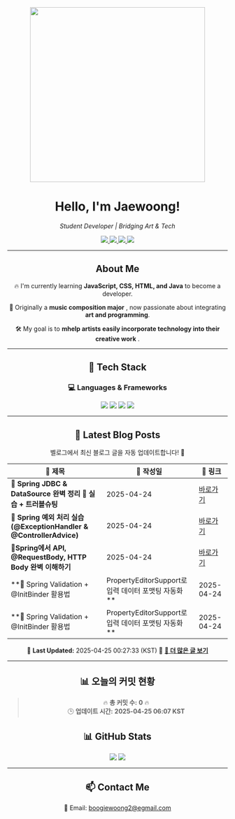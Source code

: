 
<div align="center">
  <img src="https://github.com/Jaewoong-Hwang/Jaewoong-Hwang/blob/main/Character.gif" width="400">
<h1 align="center" font-weight="bold">Hello, I'm Jaewoong! </h1>

<p align="center"><em>Student Developer | Bridging Art & Tech</em></p>

<p align="center">
  <a href="https://github.com/Jaewoong-Hwang">
    <img src="https://img.shields.io/github/followers/Jaewoong-Hwang?label=Follow&style=social" />
  </a>
  <a href="https://velog.io/@mypalebluedot29/posts">
    <img src="https://img.shields.io/badge/Velog-20C997?style=flat-square&logo=velog&logoColor=white"/>
  </a>
  <a href="https://www.youtube.com/@boogiewoong2819">
    <img src="https://img.shields.io/badge/YouTube-FF0000?style=flat-square&logo=youtube&logoColor=white"/>
  </a>
  <a href="https://www.instagram.com/boogie_woong2">
    <img src="https://img.shields.io/badge/Instagram-E4405F?style=flat-square&logo=instagram&logoColor=white"/>
  </a>
</p>

---

## About Me
 <p>🔥 I'm currently learning <strong>JavaScript, CSS, HTML, and Java</strong> to become a developer.</p>
 <p>🎨 Originally a <strong>music composition major</strong> , now passionate about integrating <strong>art and programming</strong>.</p>
 <p>🛠 My goal is to <strong>mhelp artists easily incorporate technology into their creative work</strong> .</p>

---

## 🚀 Tech Stack
### 💻 Languages & Frameworks
<p>
  <img src="https://img.shields.io/badge/JavaScript-F7DF1E?style=for-the-badge&logo=javascript&logoColor=black"/>
  <img src="https://img.shields.io/badge/CSS3-1572B6?style=for-the-badge&logo=css3&logoColor=white"/>
  <img src="https://img.shields.io/badge/HTML5-E34F26?style=for-the-badge&logo=html5&logoColor=white"/>
  <img src="https://img.shields.io/badge/Java-007396?style=for-the-badge&logo=java&logoColor=white"/>
</p>

---



## 📝 Latest Blog Posts
 벨로그에서 최신 블로그 글을 자동 업데이트합니다! 🚀

<!-- BLOG-POST-LIST:START -->
| 📝 제목 | 📅 작성일 | 🔗 링크 |
|---------|------------------|---------|
| **📌 Spring JDBC & DataSource 완벽 정리 🚀 실습 + 트러블슈팅** | 2025-04-24 | [바로가기](https://velog.io/@mypalebluedot29/Spring-JDBC-DataSource-완벽-정리-실습-트러블슈팅) |
| **📌 Spring 예외 처리 실습 (@ExceptionHandler & @ControllerAdvice)** | 2025-04-24 | [바로가기](https://velog.io/@mypalebluedot29/Spring-예외-처리-실습-ExceptionHandler-ControllerAdvice-lz1dwpu2) |
| **📌Spring에서 API, @RequestBody, HTTP Body 완벽 이해하기** | 2025-04-24 | [바로가기](https://velog.io/@mypalebluedot29/Spring에서-API-RequestBody-HTTP-Body-완벽-이해하기-op05f5b6) |
| **📌 Spring Validation + @InitBinder 활용법 | PropertyEditorSupport로 입력 데이터 포맷팅 자동화** | 2025-04-24 | [바로가기](https://velog.io/@mypalebluedot29/Spring-Validation-InitBinder-활용법-PropertyEditorSupport로-입력-데이터-포맷팅-자동화-e3zv6wnj) |
| **📌 Spring Validation + @InitBinder 활용법 | PropertyEditorSupport로 입력 데이터 포맷팅 자동화** | 2025-04-24 | [바로가기](https://velog.io/@mypalebluedot29/Spring-Validation-InitBinder-활용법-PropertyEditorSupport로-입력-데이터-포맷팅-자동화-pvioklz1) |

📅 **Last Updated:** 2025-04-25 00:27:33 (KST)
🔗 **[📖 더 많은 글 보기](https://velog.io/@mypalebluedot29)**
<!-- BLOG-POST-LIST:END -->




---






























































































































































































































































































































































































































































































































































































## 📊 오늘의 커밋 현황
> 🔥 **총 커밋 수:** **0** 🔥  
> 🕒 **업데이트 시간:** **2025-04-25 06:07 KST**

## 📊 GitHub Stats
<p align="center">
  <img src="https://github-readme-stats.vercel.app/api?username=Jaewoong-Hwang&show_icons=true&theme=tokyonight"/>
  <img src="https://github-readme-streak-stats.herokuapp.com/?user=Jaewoong-Hwang&theme=tokyonight"/>
</p>


---

## 📫 Contact Me
 📧 Email: boogiewoong2@egmail.com 

</div>





